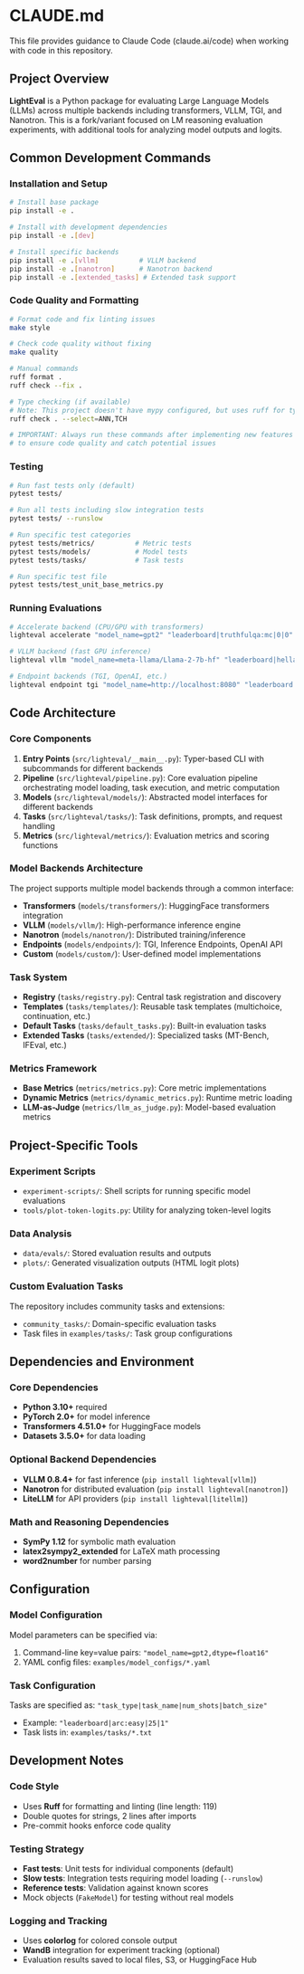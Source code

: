 # CLAUDE.md

This file provides guidance to Claude Code (claude.ai/code) when working with code in this repository.

## Project Overview

**LightEval** is a Python package for evaluating Large Language Models (LLMs) across multiple backends including transformers, VLLM, TGI, and Nanotron. This is a fork/variant focused on LM reasoning evaluation experiments, with additional tools for analyzing model outputs and logits.

## Common Development Commands

### Installation and Setup
```bash
# Install base package
pip install -e .

# Install with development dependencies
pip install -e .[dev]

# Install specific backends
pip install -e .[vllm]          # VLLM backend
pip install -e .[nanotron]      # Nanotron backend
pip install -e .[extended_tasks] # Extended task support
```

### Code Quality and Formatting
```bash
# Format code and fix linting issues
make style

# Check code quality without fixing
make quality

# Manual commands
ruff format .
ruff check --fix .

# Type checking (if available)
# Note: This project doesn't have mypy configured, but uses ruff for type checking
ruff check . --select=ANN,TCH

# IMPORTANT: Always run these commands after implementing new features
# to ensure code quality and catch potential issues
```

### Testing
```bash
# Run fast tests only (default)
pytest tests/

# Run all tests including slow integration tests
pytest tests/ --runslow

# Run specific test categories
pytest tests/metrics/          # Metric tests
pytest tests/models/           # Model tests
pytest tests/tasks/            # Task tests

# Run specific test file
pytest tests/test_unit_base_metrics.py
```

### Running Evaluations
```bash
# Accelerate backend (CPU/GPU with transformers)
lighteval accelerate "model_name=gpt2" "leaderboard|truthfulqa:mc|0|0"

# VLLM backend (fast GPU inference)
lighteval vllm "model_name=meta-llama/Llama-2-7b-hf" "leaderboard|hellaswag|5|1"

# Endpoint backends (TGI, OpenAI, etc.)
lighteval endpoint tgi "model_name=http://localhost:8080" "leaderboard|arc:easy|25|1"
```

## Code Architecture

### Core Components

1. **Entry Points** (`src/lighteval/__main__.py`): Typer-based CLI with subcommands for different backends
2. **Pipeline** (`src/lighteval/pipeline.py`): Core evaluation pipeline orchestrating model loading, task execution, and metric computation
3. **Models** (`src/lighteval/models/`): Abstracted model interfaces for different backends
4. **Tasks** (`src/lighteval/tasks/`): Task definitions, prompts, and request handling
5. **Metrics** (`src/lighteval/metrics/`): Evaluation metrics and scoring functions

### Model Backends Architecture

The project supports multiple model backends through a common interface:

- **Transformers** (`models/transformers/`): HuggingFace transformers integration
- **VLLM** (`models/vllm/`): High-performance inference engine
- **Nanotron** (`models/nanotron/`): Distributed training/inference
- **Endpoints** (`models/endpoints/`): TGI, Inference Endpoints, OpenAI API
- **Custom** (`models/custom/`): User-defined model implementations

### Task System

- **Registry** (`tasks/registry.py`): Central task registration and discovery
- **Templates** (`tasks/templates/`): Reusable task templates (multichoice, continuation, etc.)
- **Default Tasks** (`tasks/default_tasks.py`): Built-in evaluation tasks
- **Extended Tasks** (`tasks/extended/`): Specialized tasks (MT-Bench, IFEval, etc.)

### Metrics Framework

- **Base Metrics** (`metrics/metrics.py`): Core metric implementations
- **Dynamic Metrics** (`metrics/dynamic_metrics.py`): Runtime metric loading
- **LLM-as-Judge** (`metrics/llm_as_judge.py`): Model-based evaluation metrics

## Project-Specific Tools

### Experiment Scripts
- `experiment-scripts/`: Shell scripts for running specific model evaluations
- `tools/plot-token-logits.py`: Utility for analyzing token-level logits

### Data Analysis
- `data/evals/`: Stored evaluation results and outputs
- `plots/`: Generated visualization outputs (HTML logit plots)

### Custom Evaluation Tasks
The repository includes community tasks and extensions:
- `community_tasks/`: Domain-specific evaluation tasks
- Task files in `examples/tasks/`: Task group configurations

## Dependencies and Environment

### Core Dependencies
- **Python 3.10+** required
- **PyTorch 2.0+** for model inference
- **Transformers 4.51.0+** for HuggingFace models
- **Datasets 3.5.0+** for data loading

### Optional Backend Dependencies
- **VLLM 0.8.4+** for fast inference (`pip install lighteval[vllm]`)
- **Nanotron** for distributed evaluation (`pip install lighteval[nanotron]`)
- **LiteLLM** for API providers (`pip install lighteval[litellm]`)

### Math and Reasoning Dependencies
- **SymPy 1.12** for symbolic math evaluation
- **latex2sympy2_extended** for LaTeX math processing
- **word2number** for number parsing

## Configuration

### Model Configuration
Model parameters can be specified via:
1. Command-line key=value pairs: `"model_name=gpt2,dtype=float16"`
2. YAML config files: `examples/model_configs/*.yaml`

### Task Configuration
Tasks are specified as: `"task_type|task_name|num_shots|batch_size"`
- Example: `"leaderboard|arc:easy|25|1"`
- Task lists in: `examples/tasks/*.txt`

## Development Notes

### Code Style
- Uses **Ruff** for formatting and linting (line length: 119)
- Double quotes for strings, 2 lines after imports
- Pre-commit hooks enforce code quality

### Testing Strategy
- **Fast tests**: Unit tests for individual components (default)
- **Slow tests**: Integration tests requiring model loading (`--runslow`)
- **Reference tests**: Validation against known scores
- Mock objects (`FakeModel`) for testing without real models

### Logging and Tracking
- Uses **colorlog** for colored console output
- **WandB** integration for experiment tracking (optional)
- Evaluation results saved to local files, S3, or HuggingFace Hub